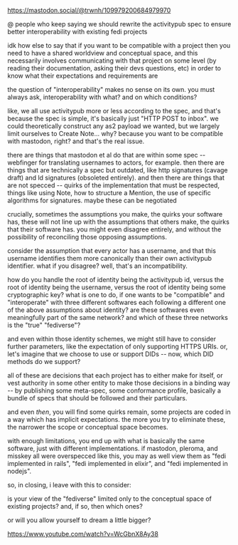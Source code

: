 https://mastodon.social/@trwnh/109979200684979970

@ people who keep saying we should rewrite the activitypub spec to ensure better interoperability with existing fedi projects

[](specs-are-enough.jpg)

idk how else to say that if you want to be compatible with a project then you need to have a shared worldview and conceptual space, and this necessarily involves communicating with that project on some level (by reading their documentation, asking their devs questions, etc) in order to know what their expectations and requirements are

the question of "interoperability" makes no sense on its own. you must always ask, interoperability with what? and on which conditions?

like, we all use activitypub more or less according to the spec, and that's because the spec is simple, it's basically just "HTTP POST to inbox". we could theoretically construct any as2 payload we wanted, but we largely limit ourselves to Create Note... why? because you want to be compatible with mastodon, right? and that's the real issue.

there are things that mastodon et al do that are within some spec -- webfinger for translating usernames to actors, for example. then there are things that are technically a spec but outdated, like http signatures (cavage draft) and ld signatures (obsoleted entirely). and then there are things that are not specced -- quirks of the implementation that must be respected, things like using Note, how to structure a Mention, the use of specific algorithms for signatures. maybe these can be negotiated

crucially, sometimes the assumptions you make, the quirks your software has, these will not line up with the assumptions that others make, the quirks that their software has. you might even disagree entirely, and without the possibility of reconciling those opposing assumptions.

consider the assumption that every actor has a username, and that this username identifies them more canonically than their own activitypub identifier. what if you disagree? well, that's an incompatibility.

how do you handle the root of identity being the activitypub id, versus the root of identity being the username, versus the root of identity being some cryptographic key? what is one to do, if one wants to be "compatible" and "interoperate" with three different softwares each following a different one of the above assumptions about identity? are these softwares even meaningfully part of the same network? and which of these three networks is the "true" "fediverse"?

and even within those identity schemes, we might still have to consider further parameters, like the expectation of only supporting HTTPS URIs. or, let's imagine that we choose to use or support DIDs -- now, which DID methods do we support?

all of these are decisions that each project has to either make for itself, or vest authority in some other entity to make those decisions in a binding way -- by publishing some meta-spec, some conformance profile, basically a bundle of specs that should be followed and their particulars.

and even *then*, you will find some quirks remain, some projects are coded in a way which has implicit expectations. the more you try to eliminate these, the narrower the scope or conceptual space becomes.

with enough limitations, you end up with what is basically the same software, just with different implementations. if mastodon, pleroma, and misskey all were overspecced like this, you may as well view them as "fedi implemented in rails", "fedi implemented in elixir", and "fedi implemented in nodejs".

so, in closing, i leave with this to consider:

is your view of the "fediverse" limited only to the conceptual space of existing projects? and, if so, then which ones?

or will you allow yourself to dream a little bigger?

https://www.youtube.com/watch?v=WcGbnX8Ay38